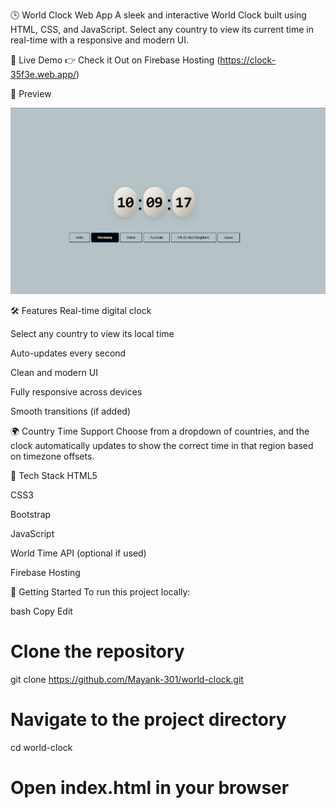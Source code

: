 🕒 World Clock Web App
A sleek and interactive World Clock built using HTML, CSS, and JavaScript. Select any country to view its current time in real-time with a responsive and modern UI.

🔗 Live Demo
👉 Check it Out on Firebase Hosting
(https://clock-35f3e.web.app/)

📸 Preview

![Game Screenshot](public/Screenshot.png)



🛠 Features
Real-time digital clock

Select any country to view its local time

Auto-updates every second

Clean and modern UI

Fully responsive across devices

Smooth transitions (if added)

🌍 Country Time Support
Choose from a dropdown of countries, and the clock automatically updates to show the correct time in that region based on timezone offsets.

📂 Tech Stack
HTML5

CSS3

Bootstrap

JavaScript

World Time API (optional if used)

Firebase Hosting

🚀 Getting Started
To run this project locally:

bash
Copy
Edit
# Clone the repository
git clone https://github.com/Mayank-301/world-clock.git

# Navigate to the project directory
cd world-clock

# Open index.html in your browser
